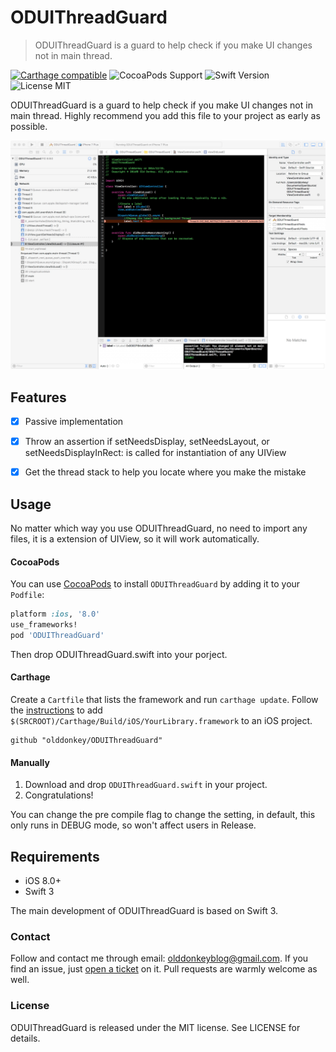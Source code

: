 # ODUIThreadGuard
>ODUIThreadGuard is a guard to help check if you make UI changes not in main thread.

[![Carthage compatible](https://img.shields.io/badge/Carthage-compatible-brightgreen.svg)](https://github.com/Carthage/Carthage) 
![CocoaPods Support](https://img.shields.io/badge/Cocoapods-compatible-brightgreen.svg) 
![Swift Version](https://img.shields.io/badge/Swift-3.0-orange.svg) 
![License MIT](https://img.shields.io/badge/License-MIT-lightgrey.svg) 

ODUIThreadGuard is a guard to help check if you make UI changes not in main thread.
Highly recommend you add this file to your project as early as possible.

![ScreenShot](DemoScreenShot.jpeg)

## Features

- [x] Passive implementation
- [x] Throw an assertion if setNeedsDisplay, setNeedsLayout, or setNeedsDisplayInRect: is called for instantiation of any UIView
- [x] Get the thread stack to help you locate where you make the mistake


## Usage

No matter which way you use ODUIThreadGuard, no need to import any files, it is a extension of UIView, so it will work automatically.

#### CocoaPods
You can use [CocoaPods](http://cocoapods.org/) to install `ODUIThreadGuard` by adding it to your `Podfile`:

```ruby
platform :ios, '8.0'
use_frameworks!
pod 'ODUIThreadGuard'
```

Then drop ODUIThreadGuard.swift into your porject.

#### Carthage
Create a `Cartfile` that lists the framework and run `carthage update`. Follow the [instructions](https://github.com/Carthage/Carthage#if-youre-building-for-ios) to add `$(SRCROOT)/Carthage/Build/iOS/YourLibrary.framework` to an iOS project.

```
github "olddonkey/ODUIThreadGuard"
```
#### Manually
1. Download and drop ```ODUIThreadGuard.swift``` in your project.  
2. Congratulations!  

You can change the pre compile flag to change the setting, in default, this only runs in DEBUG mode, so won't affect users in Release.

## Requirements

- iOS 8.0+
- Swift 3

The main development of ODUIThreadGuard is based on Swift 3.

### Contact

Follow and contact me through email: olddonkeyblog@gmail.com. If you find an issue, just [open a ticket](https://github.com/olddonkey/ODUIThreadGuard/issues/new) on it. Pull requests are warmly welcome as well.

### License

ODUIThreadGuard is released under the MIT license. See LICENSE for details.
